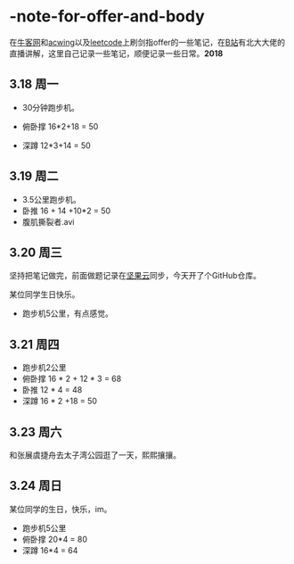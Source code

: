 # -note-for-offer-and-body

在[牛客网](https://www.nowcoder.com/ta/coding-interviews)和[acwing](https://www.acwing.com/problem/)以及[leetcode](https://leetcode-cn.com/problemset/all/)上刷剑指offer的一些笔记，在[B站](https://search.bilibili.com/all?keyword=acwing%20%E5%89%91%E6%8C%87offer)有北大大佬的直播讲解，这里自己记录一些笔记，顺便记录一些日常。**2018**

## 3.18 周一

*   30分钟跑步机。

*   俯卧撑 16*2+18 = 50

*   深蹲     12*3+14 = 50

## 3.19 周二

*   3.5公里跑步机。
*   卧推 16 + 14 +10*2 = 50
*   腹肌撕裂者.avi 

## 3.20 周三

坚持把笔记做完，前面做题记录在[坚果云](https://www.jianguoyun.com/d/home#/)同步，今天开了个GitHub仓库。

某位同学生日快乐。

*   跑步机5公里，有点感觉。

## 3.21 周四

*   跑步机2公里
*   俯卧撑 16 * 2 + 12 * 3 = 68
*   卧推      12 * 4 = 48
*   深蹲      16 * 2 +18 = 50

## 3.23 周六

和张展虞捷舟去太子湾公园逛了一天，熙熙攘攘。

## 3.24 周日

某位同学的生日，快乐，im。

*   跑步机5公里
*   俯卧撑 20*4 = 80
*   深蹲     16*4 = 64